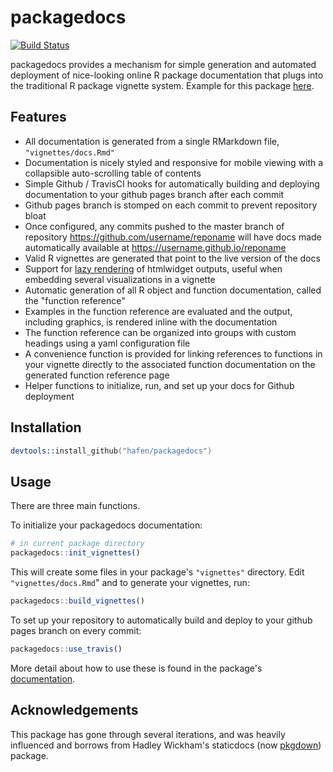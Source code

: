 # packagedocs

[![Build Status](https://travis-ci.org/hafen/packagedocs.svg?branch=master)](https://travis-ci.org/hafen/packagedocs)

packagedocs provides a mechanism for simple generation and automated deployment of nice-looking online R package documentation that plugs into the traditional R package vignette system.  Example for this package [here](http://hafen.github.io/packagedocs).

## Features

- All documentation is generated from a single RMarkdown file, `"vignettes/docs.Rmd"`
- Documentation is nicely styled and responsive for mobile viewing with a collapsible auto-scrolling table of contents
- Simple Github / TravisCI hooks for automatically building and deploying documentation to your github pages branch after each commit
- Github pages branch is stomped on each commit to prevent repository bloat
- Once configured, any commits pushed to the master branch of repository https://github.com/username/reponame will have docs made automatically available at https://username.github.io/reponame
- Valid R vignettes are generated that point to the live version of the docs
- Support for [lazy rendering](https://github.com/hafen/lazyrmd) of htmlwidget outputs, useful when embedding several visualizations in a vignette
- Automatic generation of all R object and function documentation, called the "function reference"
- Examples in the function reference are evaluated and the output, including graphics, is rendered inline with the documentation
- The function reference can be organized into groups with custom headings using a yaml configuration file
- A convenience function is provided for linking references to functions in your vignette directly to the associated function documentation on the generated function reference page
- Helper functions to initialize, run, and set up your docs for Github deployment

## Installation

```s
devtools::install_github("hafen/packagedocs")
```

## Usage

There are three main functions.

To initialize your packagedocs documentation:

```r
# in current package directory
packagedocs::init_vignettes()
```

This will create some files in your package's `"vignettes"` directory.  Edit `"vignettes/docs.Rmd`" and to generate your vignettes, run:

```r
packagedocs::build_vignettes()
```

To set up your repository to automatically build and deploy to your github pages branch on every commit:

```r
packagedocs::use_travis()
```

More detail about how to use these is found in the package's [documentation](http://hafen.github.io/packagedocs).

## Acknowledgements

This package has gone through several iterations, and was heavily influenced and borrows from Hadley Wickham's staticdocs (now [pkgdown](https://github.com/hadley/pkgdown)) package.

